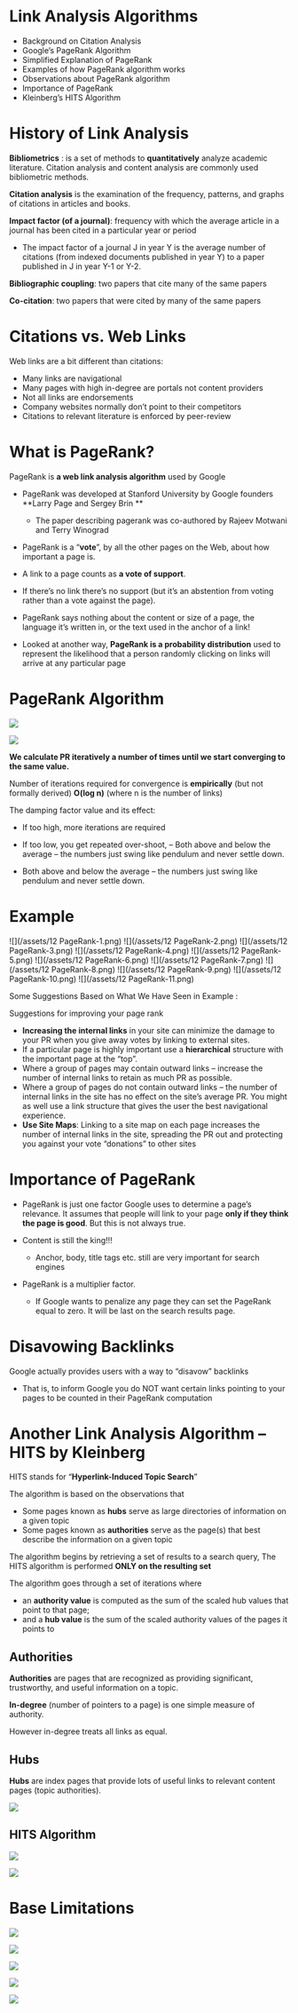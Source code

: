 # Link Analysis Algorithms

+ Background on Citation Analysis
+ Google’s PageRank Algorithm
+ Simplified Explanation of PageRank
+ Examples of how PageRank algorithm works
+ Observations about PageRank algorithm
+ Importance of PageRank
+ Kleinberg’s HITS Algorithm 

# History of Link Analysis

**Bibliometrics** :  is a set of methods to **quantitatively** analyze academic literature. Citation analysis and content analysis are commonly used bibliometric methods.


**Citation analysis** is the examination of the frequency, patterns, and graphs of citations in articles and books.

**Impact factor (of a journal)**: frequency with which the average article in a journal has been cited in a particular year or period
+ The impact factor of a journal J in year Y is the average number of citations (from indexed documents published in year Y) to a paper published in J in year Y-1 or Y-2.

**Bibliographic coupling**: two papers that cite many of the same papers

**Co-citation**: two papers that were cited by many of the same papers

#  Citations vs. Web Links

Web links are a bit different than citations:
+ Many links are navigational
+ Many pages with high in-degree are portals not content providers
+ Not all links are endorsements
+ Company websites normally don’t point to their competitors
+ Citations to relevant literature is enforced by peer-review

#  What is PageRank?

PageRank is **a web link analysis algorithm** used by Google

+ PageRank was developed at Stanford University by Google founders **Larry Page and Sergey Brin**
  - The paper describing pagerank was co-authored by Rajeev Motwani and Terry Winograd
+ PageRank is a “**vote**”, by all the other pages on the Web, about how important a page is.

+ A link to a page counts as **a vote of support**.
+ If there’s no link there’s no support (but it’s an abstention from voting rather than a vote against the page).
+ PageRank says nothing about the content or size of a page, the language it’s written in, or the text used in the anchor of a link!
+ Looked at another way, **PageRank is a probability distribution** used to represent the likelihood that a person randomly clicking on links will arrive at any particular page

# PageRank Algorithm

![](https://ws2.sinaimg.cn/large/006tNc79gy1fk5lzoje26j31b20wmdp7.jpg)

![](https://ws3.sinaimg.cn/large/006tNc79gy1fk5lzzx9w5j31ay0x07df.jpg)

**We calculate PR iteratively a number of times until we start converging to the same value.**

Number of iterations required for convergence is **empirically** (but not formally derived) **O(log n)** (where n is the number of links)

The damping factor value and its effect:
+ If too high, more iterations are required
+ If too low, you get repeated over-shoot,–  Both above and below the average – the numbers just swing like pendulum and never settle down. 
+  Both above and below the average – the numbers just swing like pendulum and never settle down. 


# Example

![](/assets/12 PageRank-1.png)
![](/assets/12 PageRank-2.png)
![](/assets/12 PageRank-3.png)
![](/assets/12 PageRank-4.png)
![](/assets/12 PageRank-5.png)
![](/assets/12 PageRank-6.png)
![](/assets/12 PageRank-7.png)
![](/assets/12 PageRank-8.png)
![](/assets/12 PageRank-9.png)
![](/assets/12 PageRank-10.png)
![](/assets/12 PageRank-11.png)

Some Suggestions Based on What We Have Seen in Example : 

Suggestions for improving your page rank
+ **Increasing the internal links** in your site can minimize the damage to your PR when you give away votes by linking to external sites.
+ If a particular page is highly important use a **hierarchical** structure with the important page at the “top”.
+ Where a group of pages may contain outward links – increase the number of internal links to retain as much PR as possible.
+ Where a group of pages do not contain outward links – the number of internal links in the site has no effect on the site’s average PR. You might as well use a link structure that gives the user the best navigational experience.
+ **Use Site Maps**: Linking to a site map on each page increases the number of internal links in the site, spreading the PR out and protecting you against your vote “donations” to other sites 

# Importance of PageRank

+ PageRank is just one factor Google uses to determine a page’s relevance. It assumes that people will link to your page **only if they think the page is good**. But this is not always true.

+ Content is still the king!!!
  - Anchor, body, title tags etc. still are very important for search engines
  
+ PageRank is a multiplier factor.
  + If Google wants to penalize any page they can set the PageRank equal to zero. It will be last on the search results page.


#  Disavowing Backlinks

Google actually provides users with a way to “disavow” backlinks
  - That is, to inform Google you do NOT want certain links pointing to your pages to be counted in their PageRank computation




#  Another Link Analysis Algorithm – HITS by Kleinberg

HITS stands for “**Hyperlink-Induced Topic Search**”

The algorithm is based on the observations that
+ Some pages known as **hubs** serve as large directories of information on a given topic
+ Some pages known as **authorities** serve as the page(s) that best describe the information on a given topic

The algorithm begins by retrieving a set of results to a search query, The HITS algorithm is performed **ONLY on the resulting set**

The algorithm goes through a set of iterations where 
+ an **authority value** is computed as the sum of the scaled hub values that point to that page; 
+ and a **hub value** is the sum of the scaled authority values of the pages it points to 

##  Authorities

**Authorities** are pages that are recognized as providing significant, trustworthy, and useful information on a topic.

**In-degree** (number of pointers to a page) is one simple measure of authority.

However in-degree treats all links as equal.

## Hubs

**Hubs** are index pages that provide lots of useful links to relevant content pages (topic authorities).

![](https://ws1.sinaimg.cn/large/006tNc79gy1fk5mh1ix6tj31b60kgjup.jpg)

## HITS Algorithm

![](https://ws3.sinaimg.cn/large/006tNc79gy1fk5min3lj8j31am0poq9c.jpg)

![](https://ws3.sinaimg.cn/large/006tNc79gy1fk5mk8v5ukj31b60rkwk6.jpg)

# Base Limitations

![](https://ws3.sinaimg.cn/large/006tNc79gy1fk5mme1kxaj31aw0mmn3d.jpg)

![](https://ws2.sinaimg.cn/large/006tNc79gy1fk5mmo2ycyj31b00r2tic.jpg)


![](https://ws2.sinaimg.cn/large/006tNc79gy1fk5mnztctej31au0t0jxk.jpg)

![](https://ws2.sinaimg.cn/large/006tNc79gy1fk5mor8qzyj31b00t4jyq.jpg)

![](https://ws4.sinaimg.cn/large/006tNc79gy1fk5mp0pvctj31aq0imn2u.jpg)




















